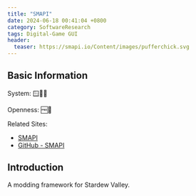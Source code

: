 ```yaml
---
title: "SMAPI"
date: 2024-06-18 00:41:04 +0800
category: SoftwareResearch
tags: Digital-Game GUI
header:
  teaser: https://smapi.io/Content/images/pufferchick.svg
---
```


## Basic Information

System: 🪟🍎🐧

Openness: 🆓📖

Related Sites:

* [SMAPI](https://smapi.io/)
* [GitHub - SMAPI](https://github.com/Pathoschild/SMAPI)

## Introduction

A modding framework for Stardew Valley.
